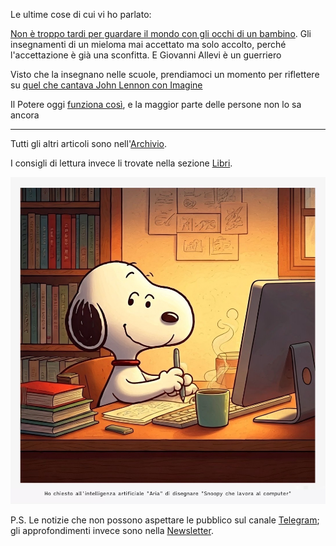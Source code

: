Le ultime cose di cui vi ho parlato:

[Non è troppo tardi per guardare il mondo con gli occhi di un bambino](/articles/2025-03-15-nove-doni.html). Gli insegnamenti di un mieloma mai accettato ma solo accolto, perché l'accettazione è già una sconfitta. E Giovanni Allevi è un guerriero

Visto che la insegnano nelle scuole, prendiamoci un momento per riflettere su [quel che cantava John Lennon con Imagine](/articles/2025-03-07-imagine.html)

Il Potere oggi [funziona così](/articles/2025-01-23-strutture-di-permesso.html), e la maggior parte delle persone non lo sa ancora

---

Tutti gli altri articoli sono nell'[Archivio](/pages/archivio.html).

I consigli di lettura invece li trovate nella sezione [Libri](/pages/libri.html).

![Snoopy che lavora al computer, un'immagine generata dall'intelligenza artificiale "Aria" integrata nel browser Opera](/img/snoopy-lavora-al-computer-aria-ai.jpg)

P.S. Le notizie che non possono aspettare le pubblico sul canale [Telegram](https://t.me/yuridiprodo); gli approfondimenti invece sono nella [Newsletter](/pages/newsletter.html).